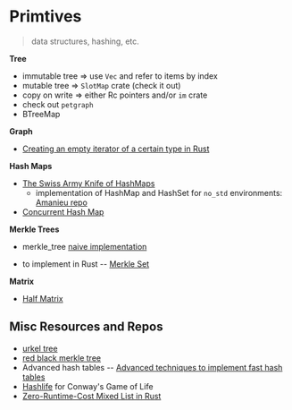 # Primtives
> data structures, hashing, etc.

**Tree**
* immutable tree => use `Vec` and refer to items by index
* mutable tree => `SlotMap` crate (check it out)
* copy on write => either Rc pointers and/or `im` crate
* check out `petgraph`
* BTreeMap

**Graph**
* [Creating an empty iterator of a certain type in Rust](https://www.freedomlayer.org/offst/option-iterator/)

**Hash Maps**
* [The Swiss Army Knife of HashMaps](https://blog.waffles.space/2018/12/07/deep-dive-into-hashbrown/)
    * implementation of HashMap and HashSet for `no_std` environments: [Amanieu repo](https://github.com/Amanieu/hashmap_core)
* [Concurrent Hash Map](https://docs.rs/chashmap/2.2.0/chashmap/)

**Merkle Trees**
* merkle_tree [naive implementation](https://github.com/niklasad1/merkle-tree-rs)

* to implement in Rust -- [Merkle Set](https://github.com/bramcohen/MerkleSet)

**Matrix**
* [Half Matrix](https://github.com/jojolepro/half-matrix?files=1)

## Misc Resources and Repos
* [urkel tree](https://github.com/handshake-org/urkel)
* [red black merkle tree](https://github.com/amiller/redblackmerkle)
* Advanced hash tables -- [Advanced techniques to implement fast hash tables](https://attractivechaos.wordpress.com/2018/10/01/advanced-techniques-to-implement-fast-hash-tables/)
* [Hashlife](https://en.wikipedia.org/wiki/Hashlife) for Conway's Game of Life
* [Zero-Runtime-Cost Mixed List in Rust](http://nercury.github.io/rust/interesting/2015/12/12/typed-arrays.html)